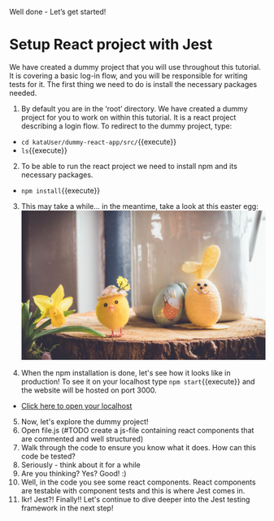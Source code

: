 Well done - Let’s get started!
# Setup React project with Jest
We have created a dummy project that you will use throughout this tutorial. It is covering a basic log-in flow, and you will be responsible for writing tests for it. The first thing we need to do is install the necessary packages needed.
1. By default you are in the ‘root’ directory. We have created a dummy project for you to work on within this tutorial. It is a react project describing a login flow. To redirect to the dummy project, type:
 - `cd kataUser/dummy-react-app/src/`{{execute}}
 - `ls`{{execute}}
2. To be able to run the react project we need to install npm and its necessary packages.
 - `npm install`{{execute}}
3. This may take a while... in the meantime, take a look at this easter egg: ![easteregg](./assets/easterEgg.png)
 
4. When the npm installation is done, let's see how it looks like in production! To see it on your localhost type `npm start`{{execute}} and the website will be hosted on port 3000.
 - [Click here to open your localhost](https://[[HOST_SUBDOMAIN]]-3000-[[KATACODA_HOST]].environments.katacoda.com/)
5. Now, let's explore the dummy project!
 1. Open file.js (#TODO create a js-file containing react components that are commented and well structured)
 2. Walk through the code to ensure you know what it does. How can this code be tested?
 3. Seriously - think about it for a while
 4. Are you thinking? Yes? Good! :)
 5. Well, in the code you see some react components. React components are testable with component tests and this is where Jest comes in.
 6. Ikr! Jest?! Finally!!
Let's continue to dive deeper into the Jest testing framework in the next step!







